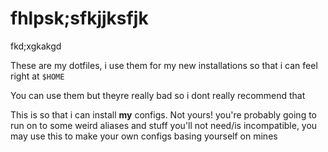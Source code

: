 # fhlpsk;sfkjjksfjk
fkd;xgkakgd

These are my dotfiles, i use them for my new installations so that i can feel right at `$HOME`

You can use them but theyre really bad so i dont really recommend that

This is so that i can install **my** configs. Not yours! you're probably going to run on to some weird aliases and stuff you'll not need/is incompatible, you may use this to make your own configs basing yourself on mines
